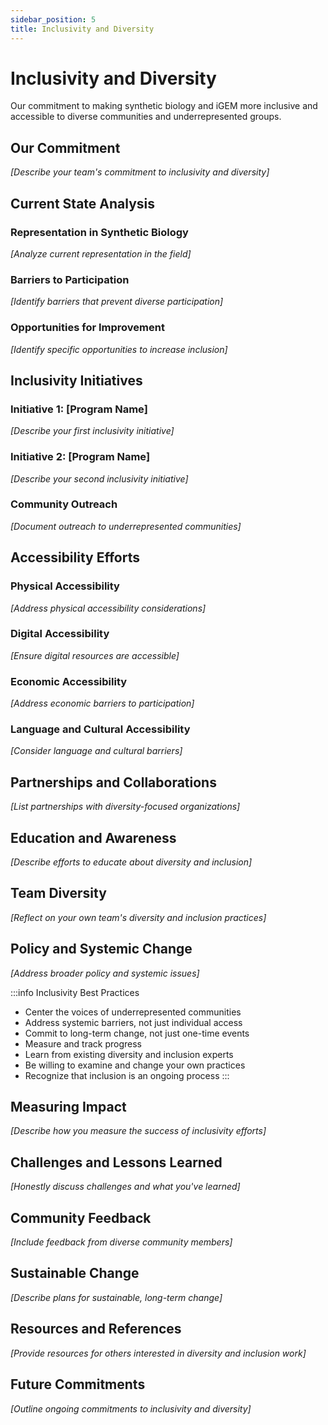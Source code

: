 ```yaml
---
sidebar_position: 5
title: Inclusivity and Diversity
---
```


# Inclusivity and Diversity

Our commitment to making synthetic biology and iGEM more inclusive and accessible to diverse communities and underrepresented groups.

## Our Commitment

*[Describe your team's commitment to inclusivity and diversity]*

## Current State Analysis

### Representation in Synthetic Biology
*[Analyze current representation in the field]*

### Barriers to Participation
*[Identify barriers that prevent diverse participation]*

### Opportunities for Improvement
*[Identify specific opportunities to increase inclusion]*

## Inclusivity Initiatives

### Initiative 1: [Program Name]
*[Describe your first inclusivity initiative]*

### Initiative 2: [Program Name]
*[Describe your second inclusivity initiative]*

### Community Outreach
*[Document outreach to underrepresented communities]*

## Accessibility Efforts

### Physical Accessibility
*[Address physical accessibility considerations]*

### Digital Accessibility
*[Ensure digital resources are accessible]*

### Economic Accessibility
*[Address economic barriers to participation]*

### Language and Cultural Accessibility
*[Consider language and cultural barriers]*

## Partnerships and Collaborations

*[List partnerships with diversity-focused organizations]*

## Education and Awareness

*[Describe efforts to educate about diversity and inclusion]*

## Team Diversity

*[Reflect on your own team's diversity and inclusion practices]*

## Policy and Systemic Change

*[Address broader policy and systemic issues]*

:::info Inclusivity Best Practices
- Center the voices of underrepresented communities
- Address systemic barriers, not just individual access
- Commit to long-term change, not just one-time events
- Measure and track progress
- Learn from existing diversity and inclusion experts
- Be willing to examine and change your own practices
- Recognize that inclusion is an ongoing process
:::

## Measuring Impact

*[Describe how you measure the success of inclusivity efforts]*

## Challenges and Lessons Learned

*[Honestly discuss challenges and what you've learned]*

## Community Feedback

*[Include feedback from diverse community members]*

## Sustainable Change

*[Describe plans for sustainable, long-term change]*

## Resources and References

*[Provide resources for others interested in diversity and inclusion work]*

## Future Commitments

*[Outline ongoing commitments to inclusivity and diversity]*